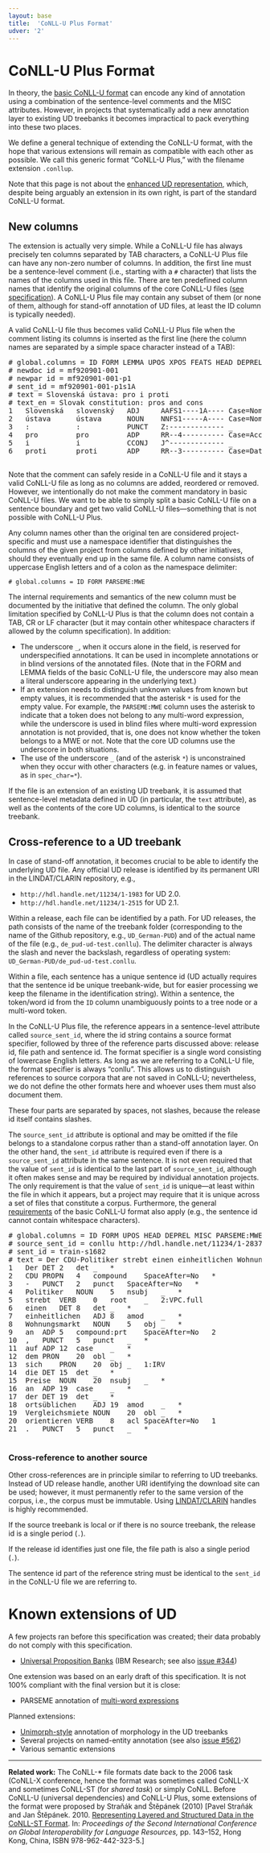 ```yaml
---
layout: base
title:  'CoNLL-U Plus Format'
udver: '2'
---
```


<!-- This specification was drafted in collaboration between the UD core group (Joakim Nivre, Dan Zeman, Filip Ginter) and the PARSEME initiative (Agata Savary, Carlos Ramisch, Silvio Cordeiro). -->
<!-- Minutes from the Skype talk 2018-01-17 https://docs.google.com/document/d/108tEbDZyngpc-zqfy7phnSxRVaEzmiHDTzzRLINVgUM/edit?usp=sharing -->
<!-- UD-to-Any format interface (CoNLL-U Plus first specification) https://docs.google.com/document/d/1_P5FK9yTRcTPEXU_iQ4SNvgUHKIWoUG9J5hk5B45584/edit#heading=h.kpu17fj0h6x7 -->

# CoNLL-U Plus Format

In theory, the [basic CoNLL-U format](format.html) can encode any kind of annotation
using a combination of the sentence-level comments and the MISC attributes. However,
in projects that systematically add a new annotation layer to existing UD treebanks
it becomes impractical to pack everything into these two places.

We define a general technique of extending the CoNLL-U format, with the hope that
various extensions will remain as compatible with each other as possible. We call
this generic format “CoNLL-U Plus,” with the filename extension `.conllup`.

Note that this page is not about the [enhanced UD representation](/u/overview/enhanced-syntax.html),
which, despite being arguably an extension in its own right, is part of the standard
CoNLL-U format.

## New columns

The extension is actually very simple. While a CoNLL-U file has always precisely ten
columns separated by TAB characters, a CoNLL-U Plus file can have any non-zero number
of columns. In addition, the first line must be a sentence-level comment (i.e., starting
with a `#` character) that lists the names of the columns used in this file.
There are ten predefined column names that identify the original columns of the core
CoNLL-U files ([see specification](format.html)). A CoNLL-U Plus file may contain any
subset of them (or none of them, although for stand-off annotation of UD files,
at least the ID column is typically needed).

A valid CoNLL-U file thus becomes valid CoNLL-U Plus file when the comment listing
its columns is inserted as the first line (here the column names are separated by
a simple space character instead of a TAB):

<pre>
# global.columns = ID FORM LEMMA UPOS XPOS FEATS HEAD DEPREL DEPS MISC
# newdoc id = mf920901-001
# newpar id = mf920901-001-p1
# sent_id = mf920901-001-p1s1A
# text = Slovenská ústava: pro i proti
# text_en = Slovak constitution: pros and cons
1   Slovenská   slovenský   ADJ     AAFS1----1A---- Case=Nom|Degree=Pos|Gender=Fem|Number=Sing|Polarity=Pos 2 amod _ _
2   ústava      ústava      NOUN    NNFS1-----A---- Case=Nom|Gender=Fem|Number=Sing|Polarity=Pos 0 root _ SpaceAfter=No
3   :           :           PUNCT   Z:------------- _          2       punct   _       _
4   pro         pro         ADP     RR--4---------- Case=Acc   2       appos   _       LId=pro-1
5   i           i           CCONJ   J^------------- _          6       cc      _       LId=i-1
6   proti       proti       ADP     RR--3---------- Case=Dat   4       conj    _       LId=proti-1

</pre>

Note that the comment can safely reside in a CoNLL-U file and it stays a valid
CoNLL-U file as long as no columns are added, reordered or removed. However, we
intentionally do not make the comment mandatory in basic CoNLL-U files.
We want to be able to simply split a basic CoNLL-U file on a sentence boundary
and get two valid CoNLL-U files—something that is not possible with CoNLL-U Plus.

Any column names other than the original ten are considered project-specific and
must use a namespace identifier that distinguishes the columns of the given project
from columns defined by other initiatives, should they eventually
end up in the same file. A column name consists of uppercase English letters
and of a colon as the namespace delimiter:

    # global.columns = ID FORM PARSEME:MWE

The internal requirements and semantics of the new column must be documented by
the initiative that defined the column. The only global limitation specified by
CoNLL-U Plus is that the column does not contain a TAB, CR or LF character (but it may
contain other whitespace characters if allowed by the column specification).
In addition:

* The underscore `_`, when it occurs alone in the field, is reserved for underspecified
  annotations. It can be used in incomplete annotations or in blind versions of the
  annotated files. (Note that in the FORM and LEMMA fields of the basic CoNLL-U file,
  the underscore may also mean a literal underscore appearing in the underlying text.)
* If an extension needs to distinguish unknown values from known but empty values, it is
  recommended that the asterisk `*` is used for the empty value. For example, the
  `PARSEME:MWE` column uses the asterisk to indicate that a token does not belong to
  any multi-word expression, while the underscore is used in blind files where multi-word
  expression annotation is not provided, that is, one does not know whether the token
  belongs to a MWE or not. Note that the core UD columns use the underscore in both
  situations.
* The use of the underscore `_` (and of the asterisk `*`) is unconstrained when they
  occur with other characters (e.g. in feature names or values, as in `spec_char=*`).

If the file is an extension of an existing UD treebank, it is assumed that sentence-level
metadata defined in UD (in particular, the `text` attribute), as well as the contents of
the core UD columns, is identical to the source treebank.

## Cross-reference to a UD treebank

In case of stand-off annotation, it becomes crucial to be able to identify the underlying UD file.
Any official UD release is identified by its permanent URI in the LINDAT/CLARIN repository,
e.g.,

* `http://hdl.handle.net/11234/1-1983` for UD 2.0.
* `http://hdl.handle.net/11234/1-2515` for UD 2.1.

Within a release, each file can be identified by a path.
For UD releases, the path consists of the name of the treebank folder
(corresponding to the name of the Github repository, e.g., `UD_German-PUD`)
and of the actual name of the file
(e.g., `de_pud-ud-test.conllu`).
The delimiter character is always the slash and never the backslash,
regardless of operating system:
`UD_German-PUD/de_pud-ud-test.conllu`.

Within a file, each sentence has a unique sentence id
(UD actually requires that the sentence id be unique treebank-wide,
but for easier processing we keep the filename in the identification string).
Within a sentence, the token/word id from the `ID` column unambiguously
points to a tree node or a multi-word token.

In the CoNLL-U Plus file, the reference appears in a sentence-level attribute
called `source_sent_id`, where the id string contains a source format specifier,
followed by three of the reference parts discussed above:
release id, file path and sentence id.
The format specifier is a single word consisting of lowercase English letters.
As long as we are referring to a CoNLL-U file, the format specifier is always
“conllu”. This allows us to distinguish references to source corpora that are
not saved in CoNLL-U; nevertheless, we do not define the other formats here
and whoever uses them must also document them.

These four parts are separated by spaces,
not slashes, because the release id itself contains slashes.

The `source_sent_id` attribute is optional and may be omitted if the file belongs
to a standalone corpus rather than a stand-off annotation layer. On the other hand,
the `sent_id` attribute is required even if there is a `source_sent_id` attribute
in the same sentence. It is not even required that the value of `sent_id` is identical
to the last part of `source_sent_id`, although it often makes sense and may be
required by individual annotation projects. The only requirement is that the value
of `sent_id` is unique—at least within the file in which it appears, but a project
may require that it is unique across a set of files that constitute a corpus.
Furthermore, the general [requirements](format.html#sentence-boundaries-and-comments)
of the basic CoNLL-U format also apply (e.g., the sentence id cannot contain whitespace
characters).

<pre>
# global.columns = ID FORM UPOS HEAD DEPREL MISC PARSEME:MWE
# source_sent_id = conllu http://hdl.handle.net/11234/1-2837 UD_German-GSD/de_gsd-ud-train.conllu train-s1682
# sent_id = train-s1682
# text = Der CDU-Politiker strebt einen einheitlichen Wohnungsmarkt an, auf dem sich die Preise an der ortsüblichen Vergleichsmiete orientieren.
1	Der	DET	2	det	_	*
2	CDU	PROPN	4	compound	SpaceAfter=No	*
3	-	PUNCT	2	punct	SpaceAfter=No	*
4	Politiker	NOUN	5	nsubj	_	*
5	strebt	VERB	0	root	_	2:VPC.full
6	einen	DET	8	det	_	*
7	einheitlichen	ADJ	8	amod	_	*
8	Wohnungsmarkt	NOUN	5	obj	_	*
9	an	ADP	5	compound:prt	SpaceAfter=No	2
10	,	PUNCT	5	punct	_	*
11	auf	ADP	12	case	_	*
12	dem	PRON	20	obl	_	*
13	sich	PRON	20	obj	_	1:IRV
14	die	DET	15	det	_	*
15	Preise	NOUN	20	nsubj	_	*
16	an	ADP	19	case	_	*
17	der	DET	19	det	_	*
18	ortsüblichen	ADJ	19	amod	_	*
19	Vergleichsmiete	NOUN	20	obl	_	*
20	orientieren	VERB	8	acl	SpaceAfter=No	1
21	.	PUNCT	5	punct	_	*

</pre>

### Cross-reference to another source

Other cross-references are in principle similar to referring to UD treebanks.
Instead of UD release handle, another URI identifying the download site can be
used; however, it must permanently refer to the same version of the corpus, i.e.,
the corpus must be immutable. Using [LINDAT/CLARIN](https://lindat.mff.cuni.cz/repository/xmlui/)
handles is highly recommended.

If the source treebank is local or if there is no source treebank, the release id
is a single period (`.`).

If the release id identifies just one file, the file path is also a single period (`.`).

The sentence id part of the reference string must be identical to the `sent_id` in the
CoNLL-U file we are referring to.

# Known extensions of UD

A few projects ran before this specification was created; their data probably do not
comply with this specification.

* [Universal Proposition Banks](https://universalpropositions.github.io) (IBM Research; see also [issue #344](https://github.com/UniversalDependencies/docs/issues/344))

One extension was based on an early draft of this specification.
It is not 100% compliant with the final version but it is close:

* PARSEME annotation of [multi-word expressions](http://multiword.sourceforge.net/PHITE.php?sitesig=CONF&page=CONF_04_LAW-MWE-CxG_2018___lb__COLING__rb__&subpage=CONF_45_Format_specification)

Planned extensions:

* [Unimorph-style](https://unimorph.github.io/) annotation of morphology in the UD treebanks
* Several projects on named-entity annotation (see also [issue #562](https://github.com/UniversalDependencies/docs/issues/562))
* Various semantic extensions

----------

<b>Related work:</b> The CoNLL-* file formats date back to the 2006 task (CoNLL-X conference,
hence the format was sometimes called CoNLL-X and sometimes CoNLL-ST (for _shared task_) or
simply CoNLL. Before CoNLL-U (universal dependencies) and CoNLL-U Plus, some extensions of the
format were proposed by Straňák and Štěpánek (2010) [Pavel Straňák and Jan Štěpánek. 2010.
[Representing Layered and Structured Data in the CoNLL-ST Format](http://ufal.mff.cuni.cz/biblio/servlet/File?field=File&id=1081727559264548387).
In: _Proceedings of the Second International Conference on Global Interoperability for Language Resources,_
pp. 143–152, Hong Kong, China, ISBN 978-962-442-323-5.]
